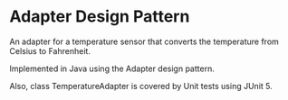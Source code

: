 # Adapter Design Pattern

An adapter for a temperature sensor that converts the temperature from Celsius to Fahrenheit.

Implemented in Java using the Adapter design pattern.

Also, class TemperatureAdapter is covered by Unit tests using JUnit 5.
